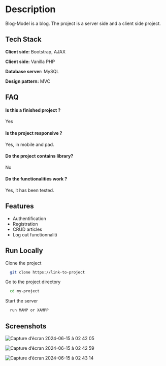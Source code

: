 
# Description

Blog-Model is a blog. The project is a server side and a client side project.
## Tech Stack

**Client side:**  Bootstrap, AJAX

**Client side:** Vanilla PHP

**Database server:** MySQL

**Design pattern:** MVC






## FAQ

#### Is this a finished project ?

Yes


#### Is the project responsive ? 

Yes, in mobile and pad.

#### Do the project contains library?

No

#### Do the functionalities work ?

Yes, it has been tested.


## Features

- Authentification 
- Registration 
- CRUD articles
- Log out functionnaliti




## Run Locally

Clone the project

```bash
  git clone https://link-to-project
```

Go to the project directory

```bash
  cd my-project
```


Start the server

```bash
  run MAMP or XAMPP
```


## Screenshots


![Capture d’écran 2024-06-15 à 02 42 05](https://github.com/alexisr91/Simple-Blog-model/assets/160608635/9883d859-595a-41af-89c2-0bb34614b2c0)

![Capture d’écran 2024-06-15 à 02 42 59](https://github.com/alexisr91/Simple-Blog-model/assets/160608635/df3f500f-f9e4-4b5e-8877-93965a2316b3)

![Capture d’écran 2024-06-15 à 02 43 14](https://github.com/alexisr91/Simple-Blog-model/assets/160608635/fa2fcb8a-8e5e-4c51-ae43-2f7f77c394b8)
